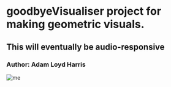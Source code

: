 # goodbyeVisualiser project for making geometric visuals. 
## This will eventually be audio-responsive
### Author: Adam Loyd Harris

![me](images/goodbye.gif)